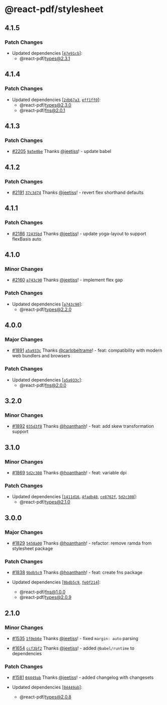 # @react-pdf/stylesheet

## 4.1.5

### Patch Changes

- Updated dependencies [[`47e91cb`](https://github.com/hoanthanh/react-pdf/commit/47e91cbd8016046bb4e8389ba0d1c7ede9edce59)]:
  - @react-pdf/types@2.3.1

## 4.1.4

### Patch Changes

- Updated dependencies [[`2db67a3`](https://github.com/hoanthanh/react-pdf/commit/2db67a38b9be98b7816a2b5aa4733446b95e3724), [`eff1ff0`](https://github.com/hoanthanh/react-pdf/commit/eff1ff0fefcd710994e4654904ef55843af76a17)]:
  - @react-pdf/types@2.3.0
  - @react-pdf/fns@2.0.1

## 4.1.3

### Patch Changes

- [#2205](https://github.com/hoanthanh/react-pdf/pull/2205) [`9a5e0be`](https://github.com/hoanthanh/react-pdf/commit/9a5e0befb89756db07ce053192a136df9d4ba905) Thanks [@jeetiss](https://github.com/jeetiss)! - update babel

## 4.1.2

### Patch Changes

- [#2191](https://github.com/hoanthanh/react-pdf/pull/2191) [`37c3d74`](https://github.com/hoanthanh/react-pdf/commit/37c3d741fc9ad7eb91508b5caf6a5a554243f7ff) Thanks [@jeetiss](https://github.com/jeetiss)! - revert flex shorthand defaults

## 4.1.1

### Patch Changes

- [#2186](https://github.com/hoanthanh/react-pdf/pull/2186) [`72435bd`](https://github.com/hoanthanh/react-pdf/commit/72435bd81afdada5b811a1d82af0c873cfb62fa0) Thanks [@jeetiss](https://github.com/jeetiss)! - update yoga-layout to support flexBasis auto

## 4.1.0

### Minor Changes

- [#2160](https://github.com/hoanthanh/react-pdf/pull/2160) [`a743c90`](https://github.com/hoanthanh/react-pdf/commit/a743c905fb5d201d2382bc9175fa36b83cc47284) Thanks [@jeetiss](https://github.com/jeetiss)! - implement flex gap

### Patch Changes

- Updated dependencies [[`a743c90`](https://github.com/hoanthanh/react-pdf/commit/a743c905fb5d201d2382bc9175fa36b83cc47284)]:
  - @react-pdf/types@2.2.0

## 4.0.0

### Major Changes

- [#1891](https://github.com/hoanthanh/react-pdf/pull/1891) [`a5a933c`](https://github.com/hoanthanh/react-pdf/commit/a5a933c9733e4c77338ef76a2b3545b84a646a81) Thanks [@carlobeltrame](https://github.com/carlobeltrame)! - feat: compatibility with modern web bundlers and browsers

### Patch Changes

- Updated dependencies [[`a5a933c`](https://github.com/hoanthanh/react-pdf/commit/a5a933c9733e4c77338ef76a2b3545b84a646a81)]:
  - @react-pdf/fns@2.0.0

## 3.2.0

### Minor Changes

- [#1892](https://github.com/hoanthanh/react-pdf/pull/1892) [`035d3f8`](https://github.com/hoanthanh/react-pdf/commit/035d3f8d24fa4f4af9f350950d81b51547858367) Thanks [@hoanthanh](https://github.com/hoanthanh)! - feat: add skew transformation support

## 3.1.0

### Minor Changes

- [#1869](https://github.com/hoanthanh/react-pdf/pull/1869) [`5d2c308`](https://github.com/hoanthanh/react-pdf/commit/5d2c3088cf438a8abf1038b14a21117fecf59d57) Thanks [@hoanthanh](https://github.com/hoanthanh)! - feat: variable dpi

### Patch Changes

- Updated dependencies [[`1411d16`](https://github.com/hoanthanh/react-pdf/commit/1411d162e04ca237bad93729695c363fdf4bdbeb), [`4fadb48`](https://github.com/hoanthanh/react-pdf/commit/4fadb48983d7269452f89f80c7e341ece859aaee), [`ce8762f`](https://github.com/hoanthanh/react-pdf/commit/ce8762f6de5c796e69ec5a225c7f3ff9c619a960), [`5d2c308`](https://github.com/hoanthanh/react-pdf/commit/5d2c3088cf438a8abf1038b14a21117fecf59d57)]:
  - @react-pdf/types@2.1.0

## 3.0.0

### Major Changes

- [#1829](https://github.com/hoanthanh/react-pdf/pull/1829) [`5458a00`](https://github.com/hoanthanh/react-pdf/commit/5458a00979d883341c6df094243cae859344d2b9) Thanks [@hoanthanh](https://github.com/hoanthanh)! - refactor: remove ramda from stylesheet package

### Patch Changes

- [#1838](https://github.com/hoanthanh/react-pdf/pull/1838) [`9bdb5c9`](https://github.com/hoanthanh/react-pdf/commit/9bdb5c934a822340754cd4c892d399f91f6218de) Thanks [@hoanthanh](https://github.com/hoanthanh)! - feat: create fns package

- Updated dependencies [[`9bdb5c9`](https://github.com/hoanthanh/react-pdf/commit/9bdb5c934a822340754cd4c892d399f91f6218de), [`fe0f214`](https://github.com/hoanthanh/react-pdf/commit/fe0f214dbbf2f632b852ebfe65f886ecc4dd6953)]:
  - @react-pdf/fns@1.0.0
  - @react-pdf/types@2.0.9

## 2.1.0

### Minor Changes

- [#1535](https://github.com/hoanthanh/react-pdf/pull/1535) [`1f0eb6e`](https://github.com/hoanthanh/react-pdf/commit/1f0eb6e0d4e75480de6745a204924d5075859db7) Thanks [@jeetiss](https://github.com/jeetiss)! - fixed `margin: auto` parsing

* [#1654](https://github.com/hoanthanh/react-pdf/pull/1654) [`ccf3bf2`](https://github.com/hoanthanh/react-pdf/commit/ccf3bf22867a9bd49668cdd3543ec32492a40e4b) Thanks [@jeetiss](https://github.com/jeetiss)! - added `@babel/runtime` to dependencies

### Patch Changes

- [#1581](https://github.com/hoanthanh/react-pdf/pull/1581) [`04449ab`](https://github.com/hoanthanh/react-pdf/commit/04449ab352db0cca2155024dd3e8c690e42193ca) Thanks [@jeetiss](https://github.com/jeetiss)! - added changelog with changesets

- Updated dependencies [[`04449ab`](https://github.com/hoanthanh/react-pdf/commit/04449ab352db0cca2155024dd3e8c690e42193ca)]:
  - @react-pdf/types@2.0.8
